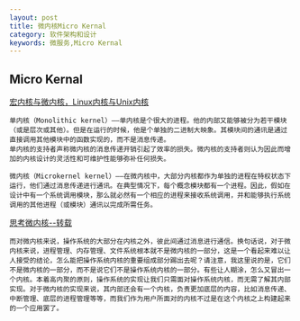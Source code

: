 ```yaml
---
layout: post
title: 微内核Micro Kernal
category: 软件架构和设计
keywords: 微服务,Micro Kernal
---
```



## Micro Kernal
[宏内核与微内核，Linux内核与Unix内核]("http://19831028.blog.51cto.com/1333653/390507/")

	单内核（Monolithic kernel）――单内核是个很大的进程。他的内部又能够被分为若干模块（或是层次或其他）。但是在运行的时候，他是个单独的二进制大映象。其模块间的通讯是通过直接调用其他模块中的函数实现的，而不是消息传递。
	单内核的支持者声称微内核的消息传递开销引起了效率的损失。微内核的支持者则认为因此而增加的内核设计的灵活性和可维护性能够弥补任何损失。
	
	微内核（Microkernel kernel）――在微内核中，大部分内核都作为单独的进程在特权状态下运行，他们通过消息传递进行通讯。在典型情况下，每个概念模块都有一个进程。因此，假如在设计中有一个系统调用模块，那么就必然有一个相应的进程来接收系统调用，并和能够执行系统调用的其他进程（或模块）通讯以完成所需任务。

[思考微内核--转载]("http://www.cnblogs.com/davidwang456/p/4462101.html")

	而对微内核来说，操作系统的大部分在内核之外，彼此间通过消息进行通信。换句话说，对于微内核来说，进程管理、内存管理、文件系统根本就不是微内核的一部分，这是一个看起来难以让人接受的结论，怎么能把操作系统内核的重要组成部分踢出去呢？请注意，我这里说的是，它们不是微内核的一部分，而不是说它们不是操作系统内核的一部分。有些让人糊涂，怎么又冒出一个内核。本着高内聚的原则，操作系统的实现让我们只需面对操作系统内核，而无需了解其内部实现。对于微内核的实现来说，其内部还会有一个内核，负责更加底层的内容，比如消息传递、中断管理、底层的进程管理等等，而我们作为用户所面对的内核不过是在这个内核之上构建起来的一个应用罢了。